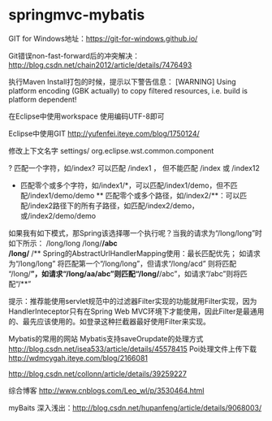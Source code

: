 # springmvc-mybatis

GIT for Windows地址：https://git-for-windows.github.io/

 Git错误non-fast-forward后的冲突解决： http://blog.csdn.net/chain2012/article/details/7476493

 执行Maven Install打包的时候，提示以下警告信息：
[WARNING] Using platform encoding (GBK actually) to copy filtered resources, i.e. build is platform dependent!

在Eclipse中使用workspace 使用编码UTF-8即可

Eclipse中使用GIT
http://yufenfei.iteye.com/blog/1750124/

修改上下文名字
settings/ org.eclipse.wst.common.component


?    匹配一个字符，如/index? 可以匹配 /index1 ， 但不能匹配 /index 或 /index12  
*    匹配零个或多个字符，如/index1/*，可以匹配/index1/demo，但不匹配/index1/demo/demo 
**   匹配零个或多个路径，如/index2/**：可以匹配/index2路径下的所有子路径，如匹配/index2/demo，或/index2/demo/demo 
 
如果我有如下模式，那Spring该选择哪一个执行呢？当我的请求为“/long/long”时如下所示： 
/long/long 
/long/**/abc  
/long/** 
/** 
Spring的AbstractUrlHandlerMapping使用：最长匹配优先； 
如请求为“/long/long” 将匹配第一个“/long/long”，但请求“/long/acd” 则将匹配 “/long/**”，如请求“/long/aa/abc”则匹配“/long/**/abc”，如请求“/abc”则将匹配“/**”

提示：推荐能使用servlet规范中的过滤器Filter实现的功能就用Filter实现，因为HandlerInteceptor只有在Spring Web MVC环境下才能使用，因此Filter是最通用的、最先应该使用的。如登录这种拦截器最好使用Filter来实现。

Mybatis的常用的网站
Mybatis支持saveOrupdate的处理方式
http://blog.csdn.net/isea533/article/details/45578415
Poi处理文件上传下载
http://wdmcygah.iteye.com/blog/2166081


http://blog.csdn.net/collonn/article/details/39259227

综合博客 http://www.cnblogs.com/Leo_wl/p/3530464.html

myBaits 深入浅出：http://blog.csdn.net/hupanfeng/article/details/9068003/
